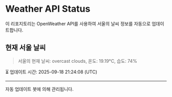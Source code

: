 
# Weather API Status

이 리포지토리는 OpenWeather API를 사용하여 서울의 날씨 정보를 자동으로 업데이트합니다.

## 현재 서울 날씨
> 서울의 현재 날씨: overcast clouds, 온도: 19.19°C, 습도: 74%

⏳ 업데이트 시간: 2025-09-18 21:24:08 (UTC)

---
자동 업데이트 봇에 의해 관리됩니다.
